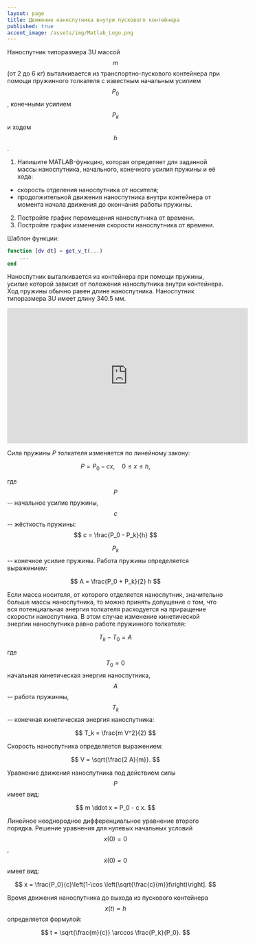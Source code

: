 ```yaml
---
layout: page
title: Движение наноспутника внутри пускового контейнера
published: true
accent_image: /assets/img/Matlab_Logo.png
---
```


Наноспутник типоразмера 3U массой $$m$$ (от 2 до 6 кг) выталкивается из транспортно-пускового контейнера при помощи пружинного толкателя с известным начальным усилием $$P_0$$, конечными усилием $$P_k$$ и ходом $$h$$. 

1. Напишите MATLAB-функцию, которая определяет для заданной массы наноспутника, начального, конечного усилия пружины и её хода:
- скорость отделения наноспутника от носителя;
- продолжительной движения наноспутника внутри контейнера от момента начала движения до окончания работы пружины.
2. Постройте график перемещения наноспутника от времени. 
3. Постройте график изменения скорости наноспутника от времени.

Шаблон функции:

~~~matlab
function [dv dt] = get_v_t(...)	
	...
end 
~~~

Наноспутник выталкивается из контейнера при помощи пружины, усилие которой зависит от положения наноспутника внутри контейнера. Ход пружины обычно равен длине наноспутника. Наноспутник типоразмера 3U имеет длину 340.5 мм.

<iframe width="560" height="315" src="https://www.youtube.com/embed/THv4-rbR3-g" frameborder="0" allow="accelerometer; autoplay; encrypted-media; gyroscope; picture-in-picture" allowfullscreen></iframe>

Сила пружины $P$ толкателя изменяется по линейному закону: 

$$
	P = P_0 - c x, \quad 0 \leq x \leq h, 
$$

где $$P$$ -- начальное усилие пружины, $$c$$ -- жёсткость пружины: 
$$
	c = \frac{P_0 - P_k}{h}
$$

$$P_k$$ -- конечное усилие пружины. Работа пружины определяется выражением:

$$
	A = \frac{P_0 + P_k}{2} h 
$$

Если масса носителя, от которого отделяется наноспутник, значительно больше массы наноспутника, то можно принять допущение о том, что вся потенциальная энергия толкателя расходуется на приращение скорости наноспутника. В этом случае изменение кинетической энергии наноспутника равно работе пружинного толкателя:

$$
	T_k - T_0 = A
$$

где $$T_0=0$$ начальная кинетическая энергия наноспутника, $$A$$ -- работа пружинны, $$T_k$$ -- конечная кинетическая энергия наноспутника:

$$
	T_k = \frac{m V^2}{2}
$$

Скорость наноспутника определяется выражением:

$$
	V = \sqrt{\frac{2 A}{m}}. 
$$

Уравнение движения наноспутника под действием силы $$P$$ имеет вид:

$$
	m \ddot x = P_0 - c x.
$$

Линейное неоднородное дифференциальное уравнение второго порядка. Решение уравнения для нулевых начальных условий $$x(0)=0$$, $$\dot{x}(0) = 0$$ имеет вид:

$$
	x = \frac{P_0}{c}\left[1-\cos \left(\sqrt{\frac{c}{m}}t\right)\right].
$$

Время движения наноспутника до выхода из пускового контейнера $$x(t) = h$$ определяется формулой:

$$
	t = \sqrt{\frac{m}{c}} \arccos \frac{P_k}{P_0}.
$$


